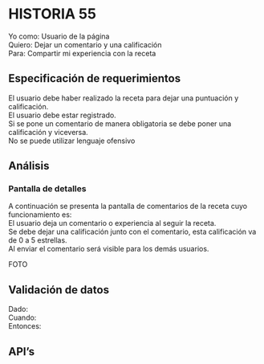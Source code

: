 # HISTORIA 55
Yo como: Usuario de la página<br>
Quiero: Dejar un comentario y una calificación<br>
Para: Compartir mi experiencia con la receta<br>

## Especificación de requerimientos
El usuario debe haber realizado la receta para dejar una puntuación y calificación.<br>
El usuario debe estar registrado.<br>
Si se pone un comentario de manera obligatoria se debe poner una calificación y viceversa.<br>
No se puede utilizar lenguaje ofensivo<br>

## Análisis
### Pantalla de detalles
A continuación se presenta la pantalla de comentarios de la receta cuyo funcionamiento es:<br>
El usuario deja un comentario o experiencia al seguir la receta. <br>
Se debe dejar una calificación junto con el comentario, esta calificación va de 0 a 5 estrellas.<br>
Al enviar el comentario será visible para los demás usuarios.<br>

FOTO

## Validación de datos
Dado: <br>
Cuando: <br>
Entonces: <br>

## API’s
